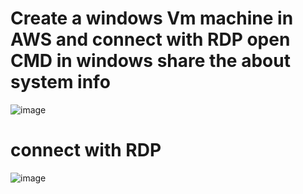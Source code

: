 # Create a windows Vm machine in AWS and connect with RDP open CMD in windows share the about system info

![image](https://github.com/ArpanaM/Guvi_tasks/assets/68733492/0f4bcd40-9579-446c-8f3c-9cde819d3a5f)

# connect with RDP

![image](https://github.com/ArpanaM/Guvi_tasks/assets/68733492/ecadf7bc-0978-4221-8a17-1e97402eda8e)







